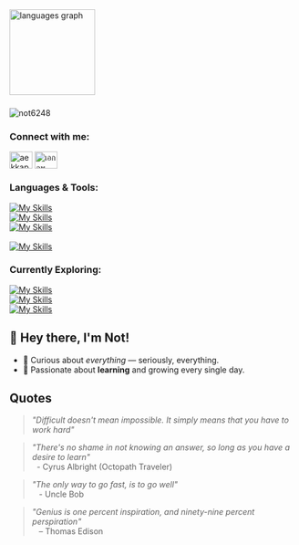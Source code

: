 <!-- <h1 align="center">Hi 👋, I'm Aekkapob</h1>
<h3 align="center">Junior Developer From Thailand</h3> -->

<div >
  <img src="https://github-readme-stats.vercel.app/api/top-langs?username=not6248&locale=en&hide_title=false&layout=compact&card_width=520&langs_count=5&theme=dracula&hide_border=false&order=2" height="150" alt="languages graph"  />
</div>

###

<p align="left"> <img src="https://komarev.com/ghpvc/?username=not6248&label=Profile%20views&color=0e75b6&style=flat" alt="not6248" /> </p>

<h3 align="left">Connect with me:</h3>
<p align="left">
<a href="https://www.linkedin.com/in/aekkapob-pangtan-31478626b" target="blank"><img align="center" src="https://raw.githubusercontent.com/rahuldkjain/github-profile-readme-generator/master/src/images/icons/Social/linked-in-alt.svg" alt="aekkapob pangtan" height="30" width="40" /></a>
<a href="https://fb.com/เอกภพ แผงตัน" target="blank"><img align="center" src="https://raw.githubusercontent.com/rahuldkjain/github-profile-readme-generator/master/src/images/icons/Social/facebook.svg" alt="เอกภพ แผงตัน" height="30" width="40" /></a>
</p>

<h3 align="left">Languages & Tools:</h3>

[![My Skills](https://skillicons.dev/icons?i=html,css,js,cs,php)](https://skillicons.dev) <br>
[![My Skills](https://skillicons.dev/icons?i=dotnet,bootstrap,jquery)](https://skillicons.dev) <br>
[![My Skills](https://skillicons.dev/icons?i=visualstudio,vscode,figma,blender,ps,notion,github)](https://skillicons.dev) <br><br>
[![My Skills](https://skillicons.dev/icons?i=windows)](https://skillicons.dev) <br>
<h3 align="left">Currently Exploring:</h4>

[![My Skills](https://skillicons.dev/icons?i=ts,sass)](https://skillicons.dev) <br>
[![My Skills](https://skillicons.dev/icons?i=angular,react,nextjs)](https://skillicons.dev) <br>
[![My Skills](https://skillicons.dev/icons?i=nodejs,npm,git)](https://skillicons.dev) <br>


##  👋 Hey there, I'm Not!

- 👀 Curious about *everything* — seriously, everything.
- 🌱 Passionate about **learning** and growing every single day.


## Quotes
 > _"Difficult doesn't mean impossible. It simply means that you have to work hard"_
 
 > _"There's no shame in not knowing an answer, so long as you have a desire to learn"_
 > <br>&nbsp;&nbsp;- Cyrus Albright (Octopath Traveler)

 > _"The only way to go fast, is to go well"_
 > <br>&nbsp;&nbsp; - Uncle Bob

> _"Genius is one percent inspiration, and ninety-nine percent perspiration"_
> <br>&nbsp;&nbsp; – Thomas Edison
